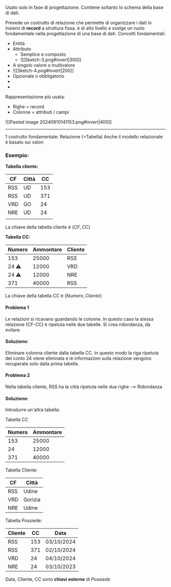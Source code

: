 Usato solo in fase di progettazione. Contiene soltanto lo schema della base di dati.

Prevede un costrutto di relazione che permette di organizzare i dati in insiemi di **record** a struttura fissa. è di alto livello e svolge un ruolo fondamentale nella progettazione di una base di dati. 
Concetti fondamentali: 
- Entità 
- Attributo 
	- Semplice e composto 
	- ![[Sketch-3.png#invert|300]]
- A singolo valore o multivalore
- ![[Sketch-4.png#invert|200]]
- Opzionale o obbligatorio
- 
- 
Rappresentazione più usata: 
- Righe = record
- Colonne = attributi / campi

![[Pasted image 20240610141153.png#invert|400]]

---

1 costrutto fondamentale: Relazione (=Tabella)
Anche il modello relazionale è basato sui valori 

###  Esempio: 
**Tabella cliente:** 

| CF  | Città | CC  |
| --- | ----- | --- |
| RSS | UD    | 153 |
| RSS | UD    | 371 |
| VRD | GO    | 24  |
| NRE | UD    | 24  |
|     |       |     |

La chiave della tabella cliente è $\{ CF, CC\}$ 

**Tabella CC:** 

| Numero | Ammontare | Cliente |
| ------ | --------- | ------- |
| 153    | 25000     | RSS     |
| 24 ⚠️  | 12000     | VRD     |
| 24 ⚠️  | 12000     | NRE     |
| 371    | 40000     | RSS     |

La chiave della tabella CC è $\{Numero, Cliente \}$ 

#### Problema 1
Le relazioni si ricavano guardando le colonne. 
In questo caso la stessa relazione (CF-CC) è ripetuta nelle due tabelle. Si crea ridondanza, da evitare. 
#### Soluzione: 
Eliminare colonna cliente dalla tabella CC. In questo modo la riga ripetuta del conto 24 viene eliminata e le informazioni sulla relazione vengono recuperate solo dalla prima tabella. 

#### Problema 2
Nella tabella cliente, RSS ha la città ripetuta nelle due righe --> Ridondanza 
#### Soluzione:
Introdurre un'altra tabella: 

Tabella CC

| Numero | Ammontare |
| ------ | --------- |
| 153    | 25000     |
| 24     | 12000     |
| 371    | 40000     |

Tabella Cliente:

| CF  | Città   |
| --- | ------- |
| RSS | Udine   |
| VRD | Gorizia |
| NRE | Udine   |

Tabella Possiede: 

| Cliente | CC  | Data       |
| ------- | --- | ---------- |
| RSS     | 153 | 03/10/2024 |
| RSS     | 371 | 02/10/2024 |
| VRD     | 24  | 04/10/2024 |
| NRE     | 24  | 03/10/2023 |

Data, Cliente, CC sono **chiavi esterne** di *Possiede*
